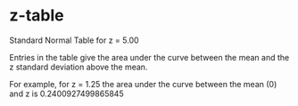 # z-table
Standard Normal Table for z = 5.00

Entries in the table give the area under the curve between the mean and the z standard deviation above the mean.

For example, for z = 1.25 the area under the curve between the mean (0) and z is 0.2400927499865845
